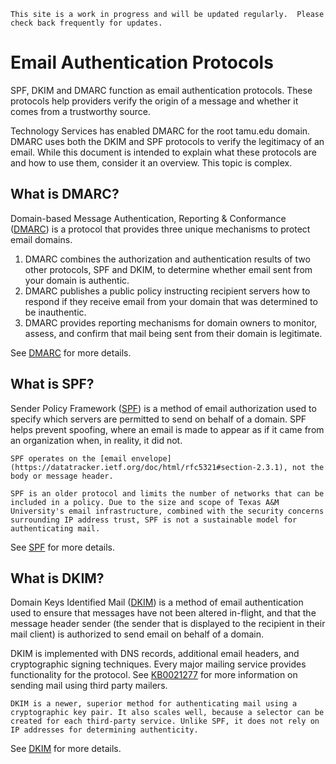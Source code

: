 ```admonish info
This site is a work in progress and will be updated regularly.  Please check back frequently for updates.
```

# Email Authentication Protocols

SPF, DKIM and DMARC function as email authentication protocols.  These protocols help providers verify the origin of a message and whether it comes from a trustworthy source.

Technology Services has enabled DMARC for the root tamu.edu domain. DMARC uses both the DKIM and SPF protocols to verify the legitimacy of an email. While this document is intended to explain what these protocols are and how to use them, consider it an overview. This topic is complex.

## What is DMARC?

Domain-based Message Authentication, Reporting & Conformance ([DMARC](https://dmarc.org/)) is a protocol that provides three unique mechanisms to protect email domains.

  1) DMARC combines the authorization and authentication results of two other protocols, SPF and DKIM, to determine whether email sent from your domain is authentic.
  2) DMARC publishes a public policy instructing recipient servers how to respond if they receive email from your domain that was determined to be inauthentic.
  3) DMARC provides reporting mechanisms for domain owners to monitor, assess, and confirm that mail being sent from their domain is legitimate.

See [DMARC](./dmarc.md) for more details.

## What is SPF?

Sender Policy Framework ([SPF](https://en.wikipedia.org/wiki/Sender_Policy_Framework)) is a method of email authorization used to specify which servers are permitted to send on behalf of a domain. SPF helps prevent spoofing, where an email is made to appear as if it came from an organization when, in reality, it did not.

```admonish info
SPF operates on the [email envelope](https://datatracker.ietf.org/doc/html/rfc5321#section-2.3.1), not the body or message header.
```

```admonish info
SPF is an older protocol and limits the number of networks that can be included in a policy. Due to the size and scope of Texas A&M University's email infrastructure, combined with the security concerns surrounding IP address trust, SPF is not a sustainable model for authenticating mail.
```

See [SPF](./spf.md) for more details.

## What is DKIM?

Domain Keys Identified Mail ([DKIM](https://dkim.org/)) is a method of email authentication used to ensure that messages have not been altered in-flight, and that the message header sender (the sender that is displayed to the recipient in their mail client) is authorized to send email on behalf of a domain.

DKIM is implemented with DNS records, additional email headers, and cryptographic signing techniques. Every major mailing service provides functionality for the protocol. See [KB0021277](https://itselfservice.tamu.edu/tamucs?id=tamucs_kb_article&sys_id=KB0021277) for more information on sending mail using third party mailers.

```admonish info
DKIM is a newer, superior method for authenticating mail using a cryptographic key pair. It also scales well, because a selector can be created for each third-party service. Unlike SPF, it does not rely on IP addresses for determining authenticity.
```

See [DKIM](./dkim.md) for more details.
